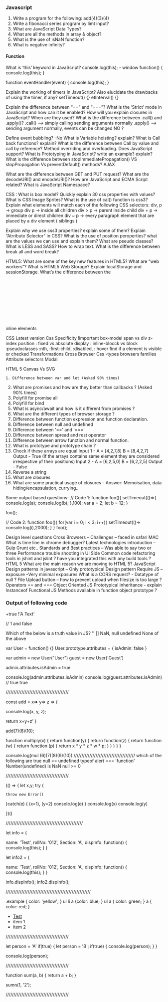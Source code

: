 ### Javascript
1. Write a program for the following: add(4)(3)(4)
2. Write a fibonacci series program by limt input?
3. What are JavaScript Data Types?
4. What are all the methods in array & object?
5. What is the use of isNaN function?
6. What is negative infinity?

#### Function
What is ‘this’ keyword in JavaScript?
	console.log(this); - window
function() {
	console.log(this);
}

function eventHandler(event) {
	console.log(this);
}

Explain the working of timers in JavaScript? Also elucidate the drawbacks of using the timer, if any?
setTimeout() {}
etInterval() {}

Explain the difference between “==” and “===”?
What is the ‘Strict’ mode in JavaScript and how can it be enabled?
How will you explain closures in JavaScript? When are they used?
What is the difference between .call() and .apply()?
.call() --> simply calling
sending arguments normally
.apply() -->
sending argument normally, events can be changed
NO ?

Define event bubbling? -No
What is Variable hoisting? explain?
What is Call back functions? explain?
What is the difference between Call by value and call by reference?
Method overriding and overloading.  Does JavaScript support?
What is Prototyping in JavaScript? write an example? explain?
What is the difference between stopImmediatePropagation() VS stopPropagation Vs preventDefault() methods?
AJAX

What are the difference between GET and PUT request?
What are the decodeURI() and encodeURI()?
How are JavaScript and ECMA Script related?
What is JavaScript Namespace?

CSS :
What is box model?
Quickly explain 30 css properties with values?
What is CSS Image Sprites?
What is the use of cal() function is css3?
Explain what elements will match each of the following CSS selectors:
div, p ->  group
div p -> inside all children
div > p ->  parent inside child
div + p -> immediate or direct children
div ~ p -> every paragraph element that are placed by a div element ( siblings )

Explain why we use css3 properties? explain some of them?
Explain “Atrribute Selector” in CSS?
What is the use of position peroperties? what are the values we can use and explain them?
What are pseudo classes?
What is LESS and SASS?
How to wrap text. What is the difference between break all and word break?

HTML5:
What are some of the key new features in HTML5?
What are “web workers”?
What is HTML5 Web Storage? Explain localStorage and sessionStorage.
What’s the difference between the <svg> and <canvas> elements?
What is the difference between span and div?
width, height dont apply for inline elements

inline elements

CSS Latest version
Css Specificity
!important 
box-model
span vs div
z-index
position : fixed vs absolute
display : inline-blocck vs block
:pseudoclasses
:nth, :first-child, :disabled, : hover
	find if a element is visible or checked
Transformations
Cross Browser Css
 -types browsers families
Attribute selectors
Modal


HTML 5
Canvas Vs SVG

	1. Difference between var and let (Asked 90% times)
2. What are promises and how are they better than callbacks ? (Asked 90% times)
3. Polyfill for promise all
4. Polyfill for bind
5. What is async/await and how is it different from promises ?
6. What are the different types of browser storage ?
7. Difference between function expression and function declaration.
8. Difference between null and undefined
9. Difference between '==' and '==='
10. Difference between spread and rest operator
11. Difference between arrow function and normal function.
12. What is prototype and prototype chain ?
13. Check if these arrays are equal
Input 1 - A = [4,2,7,8] B = [8,4,2,7] Output - True (If the arrays contains same element they are considered irrespective pf their positions)
Input 2 - A = [6,2,5,0] B = [6,2,2,5] Output - False
14. Reverse a string
15. What are closures
16. What are some practical usage of closures -
 Answer: Memoisation, data hiding/encapsulation, currying..

Some output based questions-
 // Code 1:
function foo(){
 setTimeout(()=>{
  console.log(a);
  console.log(b);
 },100);
 var a = 2;
 let b = 12;
}

foo();

// Code 2:
function foo(){
 for(var i = 0; i < 3; i++){
  setTimeout(()=> console.log(i),2000);
 }
}
foo();




Design level questions
  Cross Browsers – Challenges – faced in safari MAC
 What is time line in chrome debugger?
Latest technologies introduction – Gulp Grunt etc..
 Standards and Best practices – Was able to say two or three
Performance trouble shooting in UI Side
 Common code refactoring tools in jshint and jslint ? have you integrated this with any build tools ?
HTML 5
What are the main reason we are moving to HTML 5?
JavaScript
Design patterns in javascript – Only prototypical Design pattern
Require JS – exposure –Very minimal exposures
What is a CORS request?  -
Datatype of null ?
File Upload button – how to prevent upload when filesize is too large ?
Operators
== and ===
Object Oriented JS
Prototypical inheritance - explain
Instanceof
Functional JS
Methods available in function object prototype ?


### Output of following code
+true
!'A Text'

// 1 and false

Which of the below is a truth value in JS?
''    []    NaN, null    undefined   None of the above

var User = function() {}
User.prototype.attributes = {
  isAdmin: false
}

var admin = new User("User")
guest = new User('Guest')

admin.attributes.isAdmin = true

console.log(admin.attributes.isAdmin)
console.log(guest.attributes.isAdmin)
// true true


////////////////////////////////////////

const add = x=> y=> z => {

  console.log(x, y, z);

  return x+y+z'
}

add(7)(8)(10);

function multiply(x) {
  return function(y) {
    return function(z) {
      return function (w) {
        return function (p) {
          return x * y * z * w * p;
        }
      }
    }
  }
}

console.log(mul (6)(7)(8)(9)(10))
///////////////////////////////////////
which of the following are true
   null == undefined
   typeof alert === 'function'
   Number(undefined) is NaN
   null >= 0

////////////////////////////////////////


(() => {
  let x,y;
  try {

    throw new Error()
  }catch(e) {
    (x=1), (y=2)
    console.log(e)
  }
  console.log(x)
  console.log(y)

})()

/////////////////////////////////////////////////

let info = {

  name: 'Test',
  rollNo: '012',
  Section: 'A',
  dispInfo: function() {
    console.log(this);
  }
}

let info2 = {

  name: 'Test',
  rollNo: '012',
  Section: 'A',
  dispInfo: function() {
    console.log(this);
  }
}


info.dispInfo();
info2.dispInfo();

//////////////////////////////////////////////////////

.example { color: 'yellow'; }
ul li a {color: blue; }
ul a { color: green; }
a { color: red; }

<ul>
   <li><a href='#' class="example">Test</a></li>
   <li>item 1</li>
   <li>item 2</li>
</ul>

////////////////////////////////////////

let person = 'A'
if(true) {
  let person = 'B';
  if(true) {
    console.log(person);
  }
}

console.log(person);

////////////////////////////////////////

function sum(a, b)  {
  return a + b;
}


sumn(1, '2');

////////////////////////////////////////

